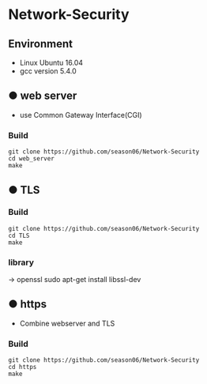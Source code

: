 # Network-Security

## Environment
- Linux Ubuntu 16.04
- gcc version 5.4.0

## ● web server
- use Common Gateway Interface(CGI) 
### Build
```
git clone https://github.com/season06/Network-Security
cd web_server
make
```
## ● TLS
### Build
```
git clone https://github.com/season06/Network-Security
cd TLS
make
```
### library
-> openssl
   sudo apt-get install libssl-dev

## ● https
- Combine webserver and TLS
### Build
```
git clone https://github.com/season06/Network-Security
cd https
make
```
